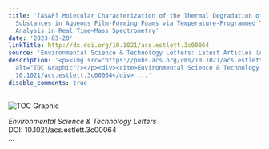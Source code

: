 ```yaml
---
title: '[ASAP] Molecular Characterization of the Thermal Degradation of Per- and Polyfluoroalkyl
  Substances in Aqueous Film-Forming Foams via Temperature-Programmed Thermal Desorption–Pyrolysis–Direct
  Analysis in Real Time–Mass Spectrometry'
date: '2023-03-20'
linkTitle: http://dx.doi.org/10.1021/acs.estlett.3c00064
source: 'Environmental Science & Technology Letters: Latest Articles (ACS Publications)'
description: '<p><img src="https://pubs.acs.org/cms/10.1021/acs.estlett.3c00064/asset/images/medium/ez3c00064_0004.gif"
  alt="TOC Graphic"/></p><div><cite>Environmental Science & Technology Letters</cite></div><div>DOI:
  10.1021/acs.estlett.3c00064</div> ...'
disable_comments: true
---
```

<p><img src="https://pubs.acs.org/cms/10.1021/acs.estlett.3c00064/asset/images/medium/ez3c00064_0004.gif" alt="TOC Graphic"/></p><div><cite>Environmental Science & Technology Letters</cite></div><div>DOI: 10.1021/acs.estlett.3c00064</div> ...